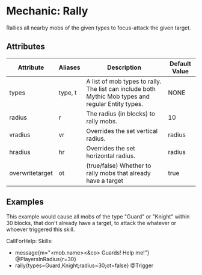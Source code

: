 Mechanic: Rally
===============

Rallies all nearby mobs of the given types to focus-attack the given
target.

Attributes
----------

| Attribute   | Aliases | Description | Default Value |
|-----------------|---------|----------------------------------------------------------------------------------------------------|---------------|
| types   | type, t | A list of mob types to rally. The list can include both Mythic Mob types and regular Entity types. | NONE  |
| radius  | r   | The radius (in blocks) to rally mobs.| 10|
| vradius | vr  | Overrides the set vertical radius.   | radius|
| hradius | hr  | Overrides the set horizontal radius. | radius|
| overwritetarget | ot  | (true/false) Whether to rally mobs that already have a target | true  |

  

Examples
--------

This example would cause all mobs of the type "Guard" or "Knight" within
30 blocks, that don't already have a target, to attack the whatever or
whoever triggered this skill.

CallForHelp:
  Skills:
  - message{m="<mob.name><&co> Guards! Help me!"} @PlayersInRadius{r=30}
  - rally{types=Guard,Knight;radius=30;ot=false} @Trigger
